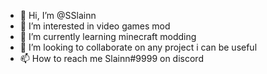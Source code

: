 - 👋 Hi, I’m @SSlainn
- 👀 I’m interested in video games mod
- 🌱 I’m currently learning minecraft modding
- 💞️ I’m looking to collaborate on any project i can be useful
- 📫 How to reach me Slainn#9999 on discord
